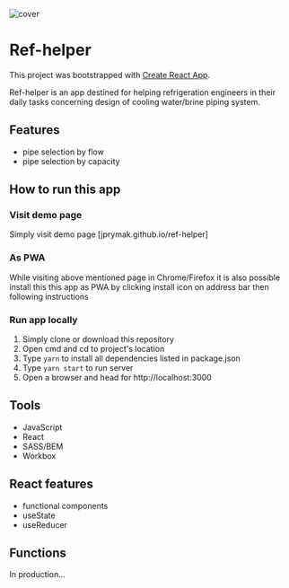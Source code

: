 ![cover](https://jprymak.github.io/ref-helper/og.png)
# Ref-helper

This project was bootstrapped with [Create React App](https://github.com/facebook/create-react-app).

Ref-helper is an app destined for helping refrigeration engineers in their daily tasks concerning design of cooling water/brine piping system. 

## Features

- pipe selection by flow
- pipe selection by capacity
## How to run this app
### Visit demo page

Simply visit demo page [jprymak.github.io/ref-helper] 
### As PWA

While visiting above mentioned page in Chrome/Firefox it is also possible install this this app as PWA by clicking install icon on address bar then following instructions

###  Run app locally

1. Simply clone or download this repository
2. Open cmd and cd to project's location
3. Type `yarn` to install all dependencies listed in package.json
4. Type `yarn start` to run server
5. Open a browser and head for http://localhost:3000

## Tools
- JavaScript
- React
- SASS/BEM
- Workbox

## React features
- functional components
- useState
- useReducer
## Functions
In production...